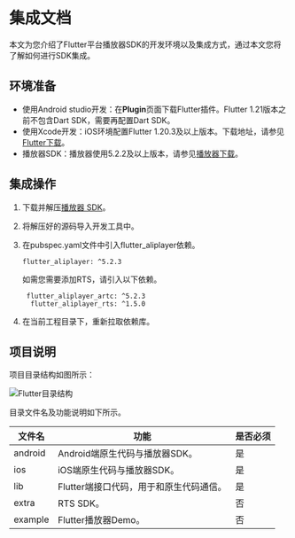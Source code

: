 # 集成文档

本文为您介绍了Flutter平台播放器SDK的开发环境以及集成方式，通过本文您将了解如何进行SDK集成。

## 环境准备

-   使用Android studio开发：在**Plugin**页面下载Flutter插件。Flutter 1.21版本之前不包含Dart SDK，需要再配置Dart SDK。
-   使用Xcode开发：iOS环境配置Flutter 1.20.3及以上版本。下载地址，请参见[Flutter下载](https://flutter.dev/docs/development/tools/sdk/releases?tab=macos)。
-   播放器SDK：播放器使用5.2.2及以上版本，请参见[播放器下载](/cn.zh-CN/SDK下载/SDK下载.md)。

## 集成操作

1.  下载并解压[播放器 SDK](https://alivc-demo-cms.alicdn.com/versionProduct/sourceCode/playVideo/5.2.3/flutter_aliplayer_5.2.3.zip)。

2.  将解压好的源码导入开发工具中。

3.  在pubspec.yaml文件中引入flutter\_aliplayer依赖。

    ```
    flutter_aliplayer: ^5.2.3
    ```

    如需您需要添加RTS，请引入以下依赖。

    ```
     flutter_aliplayer_artc: ^5.2.3
      flutter_aliplayer_rts: ^1.5.0
    ```

4.  在当前工程目录下，重新拉取依赖库。


## 项目说明

项目目录结构如图所示：

![Flutter目录结构](https://static-aliyun-doc.oss-accelerate.aliyuncs.com/assets/img/zh-CN/9343900161/p211510.png)

目录文件名及功能说明如下所示。

|文件名|功能|是否必须|
|---|--|----|
|android|Android端原生代码与播放器SDK。|是|
|ios|iOS端原生代码与播放器SDK。|是|
|lib|Flutter端接口代码，用于和原生代码通信。|是|
|extra|RTS SDK。|否|
|example|Flutter播放器Demo。|否|

